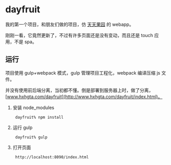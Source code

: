 # dayfruit

我的第一个项目，和朋友们做的项目，仿 [天天果园](http://m.fruitday.com/) 的 webapp。

刚刚一看，它竟然更新了，不过有许多页面还是没有变动，而且还是 touch 应用，不是 spa。

## 运行

项目使用 gulp+webpack 模式，gulp 管理项目工程化，webpack 编译压缩 js 文件。

并没有使用前后端分离，当初都不懂。倒是部署到服务器上时，做了分离，[www.hxhgta.com/dayfruit](http://www.hxhgta.com/dayfruit/index.html)。

1. 安装 node_modules
	
		dayfruit% npm install

2. 运行 gulp

		dayfruit% gulp

3. 打开页面

		http://localhost:8090/index.html
